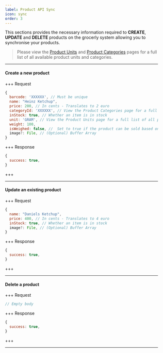 ```yaml
---
label: Product API Sync
icon: sync
order: 3
---
```


This sections provides the necessary information required to **CREATE**, **UPDATE** and **DELETE** products on the grocerly system allowing you to synchronise your products.

> Please view the [Product Units](units.md) and [Product Categories](categories.md) pages for a full list of all available product units and categories.

---

#### Create a new product

+++ Request

```js [!badge variant="primary" text="POST"] /supermarket/products/
{
  barcode: 'XXXXXX', // Must be unique
  name: "Heinz Ketchup",
  price: 200, // In cents - Translates to 2 euro
  categoryId: 'XXXXXX', // View the Product Categories page for a full list of all possible categories
  inStock: true, // Whether an item is in stock
  unit: 'GRAM', // View the Product Units page for a full list of all possible units
  weight: 100,
  isWeighed: false, //  Set to true if the product can be sold based on weight. Defaults to false if not provided
  image?: File, // (Optional) Buffer Array
}
```

+++ Response

```js
{
  success: true,
}
```

+++

---

#### Update an existing product

+++ Request

```js [!badge variant="warning" text="PUT"] /supermarket/products/:PRODUCT_BARCODE:
{
  name: "Daniels Ketchup",
  price: 400, // In cents - Translates to 4 euro
  inStock: true, // Whether an item is in stock
  image?: File, // (Optional) Buffer Array
}
```

+++ Response

```js
{
  success: true,
}
```

+++

---

#### Delete a product

+++ Request

```js [!badge variant="danger" text="DELETE"] /supermarket/products/:PRODUCT_ID:
// Empty body
```

+++ Response

```js
{
  success: true,
}
```

+++

---
